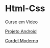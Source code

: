 # Html-Css
 Curso em Video
 
 <a href="https://danielczastka.github.io/Html-Css/Desafios/d010-pacotes-projeto/index">Projeto Android</a>

 <a href="https://danielczastka.github.io/Html-Css/Desafios/d012-Cordel-Moderno/">Cordel Moderno</a>